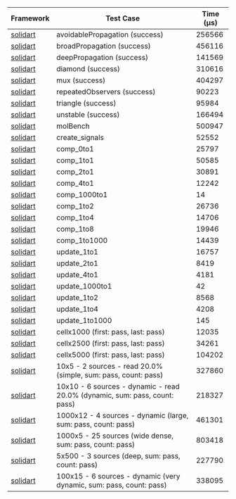 | Framework | Test Case | Time (μs) |
| --- | --- | --- |
| [solidart](https://github.com/nank1ro/solidart) | avoidablePropagation (success) | 256566 |
| [solidart](https://github.com/nank1ro/solidart) | broadPropagation (success) | 456116 |
| [solidart](https://github.com/nank1ro/solidart) | deepPropagation (success) | 141569 |
| [solidart](https://github.com/nank1ro/solidart) | diamond (success) | 310616 |
| [solidart](https://github.com/nank1ro/solidart) | mux (success) | 404297 |
| [solidart](https://github.com/nank1ro/solidart) | repeatedObservers (success) | 90223 |
| [solidart](https://github.com/nank1ro/solidart) | triangle (success) | 95984 |
| [solidart](https://github.com/nank1ro/solidart) | unstable (success) | 166494 |
| [solidart](https://github.com/nank1ro/solidart) | molBench | 500947 |
| [solidart](https://github.com/nank1ro/solidart) | create_signals | 52552 |
| [solidart](https://github.com/nank1ro/solidart) | comp_0to1 | 25797 |
| [solidart](https://github.com/nank1ro/solidart) | comp_1to1 | 50585 |
| [solidart](https://github.com/nank1ro/solidart) | comp_2to1 | 30891 |
| [solidart](https://github.com/nank1ro/solidart) | comp_4to1 | 12242 |
| [solidart](https://github.com/nank1ro/solidart) | comp_1000to1 | 14 |
| [solidart](https://github.com/nank1ro/solidart) | comp_1to2 | 26736 |
| [solidart](https://github.com/nank1ro/solidart) | comp_1to4 | 14706 |
| [solidart](https://github.com/nank1ro/solidart) | comp_1to8 | 19946 |
| [solidart](https://github.com/nank1ro/solidart) | comp_1to1000 | 14439 |
| [solidart](https://github.com/nank1ro/solidart) | update_1to1 | 16757 |
| [solidart](https://github.com/nank1ro/solidart) | update_2to1 | 8419 |
| [solidart](https://github.com/nank1ro/solidart) | update_4to1 | 4181 |
| [solidart](https://github.com/nank1ro/solidart) | update_1000to1 | 42 |
| [solidart](https://github.com/nank1ro/solidart) | update_1to2 | 8568 |
| [solidart](https://github.com/nank1ro/solidart) | update_1to4 | 4208 |
| [solidart](https://github.com/nank1ro/solidart) | update_1to1000 | 145 |
| [solidart](https://github.com/nank1ro/solidart) | cellx1000 (first: pass, last: pass) | 12035 |
| [solidart](https://github.com/nank1ro/solidart) | cellx2500 (first: pass, last: pass) | 34261 |
| [solidart](https://github.com/nank1ro/solidart) | cellx5000 (first: pass, last: pass) | 104202 |
| [solidart](https://github.com/nank1ro/solidart) | 10x5 - 2 sources - read 20.0% (simple, sum: pass, count: pass) | 327860 |
| [solidart](https://github.com/nank1ro/solidart) | 10x10 - 6 sources - dynamic - read 20.0% (dynamic, sum: pass, count: pass) | 218327 |
| [solidart](https://github.com/nank1ro/solidart) | 1000x12 - 4 sources - dynamic (large, sum: pass, count: pass) | 461301 |
| [solidart](https://github.com/nank1ro/solidart) | 1000x5 - 25 sources (wide dense, sum: pass, count: pass) | 803418 |
| [solidart](https://github.com/nank1ro/solidart) | 5x500 - 3 sources (deep, sum: pass, count: pass) | 227790 |
| [solidart](https://github.com/nank1ro/solidart) | 100x15 - 6 sources - dynamic (very dynamic, sum: pass, count: pass) | 338095 |

